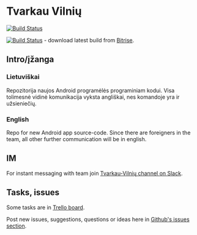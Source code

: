 # Tvarkau Vilnių

[![Build Status](https://travis-ci.org/vilnius/tvarkau-vilniu.svg?branch=master)](https://travis-ci.org/vilnius/tvarkau-vilniu)

[![Build Status](https://www.bitrise.io/app/5090fdc91fb4c2df.svg?token=FCegO6CX1S_BY3-u4FX5LQ&branch=master)](https://www.bitrise.io/artifact/39663/p/ea386dc8de7f2989f7869ae3c94a2e51) - download latest build from [Bitrise](https://www.bitrise.io/artifact/39663/p/ea386dc8de7f2989f7869ae3c94a2e51).

## Intro/įžanga
### Lietuviškai
Repozitorija naujos Android programėlės programiniam kodui.
Visa tolimesnė vidinė komunikacija vyksta angliškai, nes komandoje yra ir užsieniečių.

### English
Repo for new Android app source-code.
Since there are foreigners in the team, all other further communication will be in english.

## IM
For instant messaging with team join [Tvarkau-Vilnių channel on Slack](https://codeforvilnius.slack.com/messages/tvarkau-vilniu/).

## Tasks, issues
Some tasks are in [Trello board](https://trello.com/b/PE4yjVzw/tvarkau-vilniu).

Post new issues, suggestions, questions or ideas here in [Github's issues section](https://github.com/vilnius/tvarkau-vilniu/issues).
